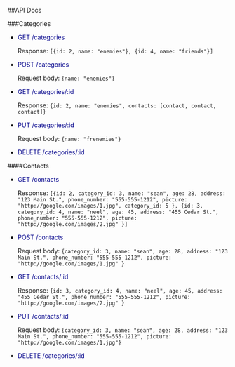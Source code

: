 ##API Docs


###Categories

- <span style="color:darkblue">GET /categories</span>

  Response:
  ```[{id: 2, name: "enemies"}, {id: 4, name: "friends"}]```

- <span style="color:darkblue">POST /categories</span>

  Request body:
  ```{name: "enemies"}```

- <span style="color:darkblue">GET /categories/:id</span>

  Response: ```{id: 2, name: "enemies", contacts: [contact, contact, contact]}```

- <span style="color:darkblue">PUT /categories/:id</span>

  Request body: ```{name: "frenemies"}```

- <span style="color:darkblue">DELETE /categories/:id</span>


####Contacts

- <span style="color:darkblue">GET /contacts</span>

  Response: ```[{id: 2, category_id: 3, name: "sean", age: 28, address: "123 Main St.", phone_number: "555-555-1212", picture: "http://google.com/images/1.jpg", category_id: 5 }, {id: 3, category_id: 4, name: "neel", age: 45, address: "455 Cedar St.", phone_number: "555-555-1212", picture: "http://google.com/images/2.jpg" }]```

- <span style="color:darkblue">POST /contacts</span>

  Request body: ```{category_id: 3, name: "sean", age: 28, address: "123 Main St.", phone_number: "555-555-1212", picture: "http://google.com/images/1.jpg" }```

- <span style="color:darkblue">GET /contacts/:id</span>

  Response: ```{id: 3, category_id: 4, name: "neel", age: 45, address: "455 Cedar St.", phone_number: "555-555-1212", picture: "http://google.com/images/2.jpg" }```

- <span style="color:darkblue">PUT /contacts/:id</span>

  Request body: ```{category_id: 3, name: "sean", age: 28, address: "123 Main St.", phone_number: "555-555-1212", picture: "http://google.com/images/1.jpg"}```

- <span style="color:darkblue">DELETE /categories/:id</span>
